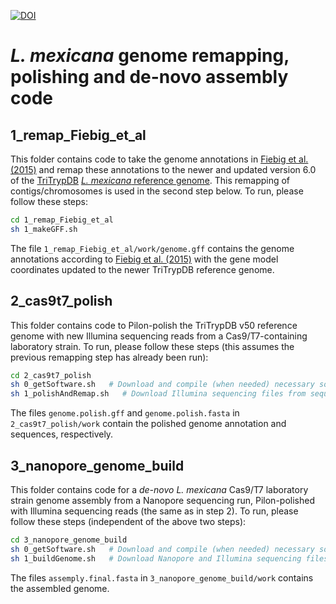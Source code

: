[![DOI](https://zenodo.org/badge/544940552.svg)](https://zenodo.org/badge/latestdoi/544940552)
# _L. mexicana_ genome remapping, polishing and de-novo assembly code

## 1_remap_Fiebig_et_al

This folder contains code to take the genome annotations in [Fiebig et al. (2015)](https://doi.org/10.1371/journal.ppat.1005186) and remap these annotations to the newer and updated version 6.0 of the [TriTrypDB](https://tritrypdb.org/) [_L. mexicana_ reference genome](https://tritrypdb.org/common/downloads/release-50/LmexicanaMHOMGT2001U1103/). This remapping of contigs/chromosomes is used in the second step below. To run, please follow these steps:
```bash
cd 1_remap_Fiebig_et_al
sh 1_makeGFF.sh
```
The file `1_remap_Fiebig_et_al/work/genome.gff` contains the genome annotations according to [Fiebig et al. (2015)](https://doi.org/10.1371/journal.ppat.1005186) with the gene model coordinates updated to the newer TriTrypDB reference genome.

## 2_cas9t7_polish

This folder contains code to Pilon-polish the TriTrypDB v50 reference genome with new Illumina sequencing reads from a Cas9/T7-containing laboratory strain. To run, please follow these steps (this assumes the previous remapping step has already been run):
```bash
cd 2_cas9t7_polish
sh 0_getSoftware.sh   # Download and compile (when needed) necessary software components (everything is kept locally, nothing installed globally).
sh 1_polishAndRemap.sh   # Download Illumina sequencing files from sequence read archive and commence Pilon polish run.
```
The files `genome.polish.gff` and `genome.polish.fasta` in `2_cas9t7_polish/work` contain the polished genome annotation and sequences, respectively.

## 3_nanopore_genome_build

This folder contains code for a _de-novo_ _L. mexicana_ Cas9/T7 laboratory strain genome assembly from a Nanopore sequencing run, Pilon-polished with Illumina sequencing reads (the same as in step 2). To run, please follow these steps (independent of the above two steps):
```bash
cd 3_nanopore_genome_build
sh 0_getSoftware.sh   # Download and compile (when needed) necessary software components (everything is kept locally, nothing installed globally).
sh 1_buildGenome.sh   # Download Nanopore and Illumina sequencing files from sequence read archive and commence assembly.
```
The files `assemply.final.fasta` in `3_nanopore_genome_build/work` contains the assembled genome.

